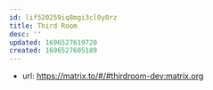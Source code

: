 ```yaml
---
id: lif520259iq8mgi3cl0y8rz
title: Third Room
desc: ''
updated: 1696527619720
created: 1696527605189
---
```


- url: https://matrix.to/#/#thirdroom-dev:matrix.org
